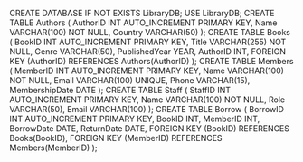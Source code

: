 CREATE DATABASE IF NOT EXISTS LibraryDB;
USE LibraryDB;
CREATE TABLE Authors (
    AuthorID INT AUTO_INCREMENT PRIMARY KEY,
    Name VARCHAR(100) NOT NULL,
    Country VARCHAR(50)
);
CREATE TABLE Books (
    BookID INT AUTO_INCREMENT PRIMARY KEY,
    Title VARCHAR(255) NOT NULL,
    Genre VARCHAR(50),
    PublishedYear YEAR,
    AuthorID INT,
    FOREIGN KEY (AuthorID) REFERENCES Authors(AuthorID)
);
CREATE TABLE Members (
    MemberID INT AUTO_INCREMENT PRIMARY KEY,
    Name VARCHAR(100) NOT NULL,
    Email VARCHAR(100) UNIQUE,
    Phone VARCHAR(15),
    MembershipDate DATE
);
CREATE TABLE Staff (
    StaffID INT AUTO_INCREMENT PRIMARY KEY,
    Name VARCHAR(100) NOT NULL,
    Role VARCHAR(50),
    Email VARCHAR(100)
);
CREATE TABLE Borrow (
    BorrowID INT AUTO_INCREMENT PRIMARY KEY,
    BookID INT,
    MemberID INT,
    BorrowDate DATE,
    ReturnDate DATE,
    FOREIGN KEY (BookID) REFERENCES Books(BookID),
    FOREIGN KEY (MemberID) REFERENCES Members(MemberID)
);
